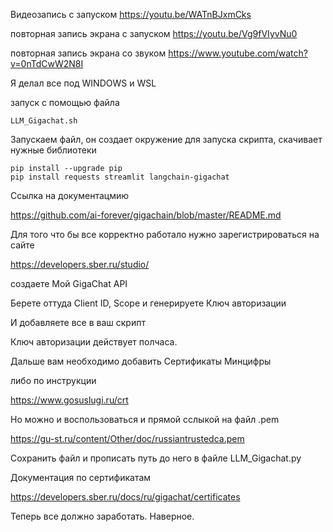 
Видеозапись с запуском https://youtu.be/WATnBJxmCks

повторная запись экрана с запуском https://youtu.be/Vg9fVIyvNu0

повторная запись экрана со звуком https://www.youtube.com/watch?v=0nTdCwW2N8I

Я делал все под WINDOWS и WSL

запуск с помощью файла

    LLM_Gigachat.sh

Запускаем файл, он создает окружение для запуска скрипта, скачивает нужные библиотеки 

    pip install --upgrade pip
    pip install requests streamlit langchain-gigachat


Ссылка на документацмию 

https://github.com/ai-forever/gigachain/blob/master/README.md

Для того что бы все корректно работало нужно зарегистрироваться на сайте 

https://developers.sber.ru/studio/

создаете Мой GigaChat API 

Берете оттуда Client ID, Scope и генерируете Ключ авторизации

И добавляете все в ваш скрипт

Ключ авторизации действует полчаса.

Дальше вам необходимо добавить Сертификаты Минцифры

либо по инструкции 

https://www.gosuslugi.ru/crt

Но можно и воспользоваться и прямой сслыкой на файл .pem

https://gu-st.ru/content/Other/doc/russiantrustedca.pem

Сохранить файл и прописать путь до него в файле LLM_Gigachat.py

Документация по сертификатам

https://developers.sber.ru/docs/ru/gigachat/certificates

Теперь все должно заработать.
Наверное.





